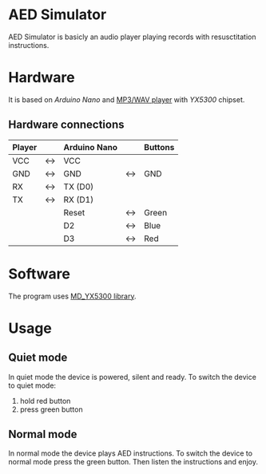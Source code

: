 # AED Simulator

AED Simulator is basicly an audio player playing records with resusctitation instructions. 

# Hardware

It is based on *Arduino Nano* and [MP3/WAV player] with *YX5300* chipset. 

[MP3/WAV player]: https://www.dx.com/p/uart-control-serial-mp3-music-player-module-for-arduino-avr-arm-pic-blue-silver-2045959#.XQJ3togzY_4

## Hardware connections

| Player |     | Arduino Nano |     | Buttons |
|--------|-----|--------------|-----|---------|
| VCC    | <-> | VCC          |     |         |
| GND    | <-> | GND          | <-> | GND     |
| RX     | <-> | TX (D0)      |     |         |
| TX     | <-> | RX (D1)      |     |         |
|        |     | Reset        | <-> | Green   |
|        |     | D2           | <-> | Blue    |
|        |     | D3           | <-> | Red     |

# Software

The program uses [MD_YX5300 library](https://github.com/MajicDesigns/MD_YX5300). 

# Usage

## Quiet mode

In quiet mode the device is powered, silent and ready. To switch the device to quiet mode:

1. hold red button
1. press green button

## Normal mode

In normal mode the device plays AED instructions. To switch the device to normal mode press the green button. 
Then listen the instructions and enjoy. 
